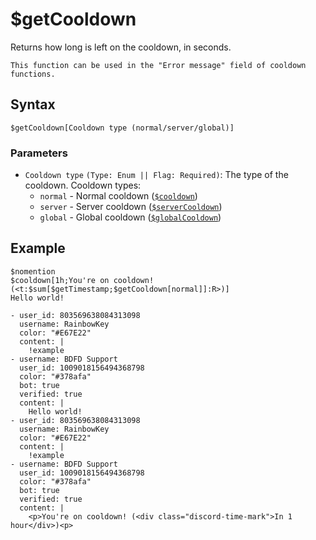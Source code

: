 # $getCooldown
Returns how long is left on the cooldown, in seconds.

```admonish note
This function can be used in the "Error message" field of cooldown functions.
```

## Syntax
```
$getCooldown[Cooldown type (normal/server/global)]
```

### Parameters
- `Cooldown type` `(Type: Enum || Flag: Required)`: The type of the cooldown. Cooldown types:
  - `normal` - Normal cooldown ([`$cooldown`](./cooldown.md))
  - `server` - Server cooldown ([`$serverCooldown`](./serverCooldown.md))
  - `global` - Global cooldown ([`$globalCooldown`](./globalCooldown.md))

## Example
```
$nomention
$cooldown[1h;You're on cooldown! (<t:$sum[$getTimestamp;$getCooldown[normal]]:R>)]
Hello world!
```

``` discord yaml
- user_id: 803569638084313098
  username: RainbowKey
  color: "#E67E22"
  content: |
    !example
- username: BDFD Support
  user_id: 1009018156494368798
  color: "#378afa"
  bot: true
  verified: true
  content: |
    Hello world!
- user_id: 803569638084313098
  username: RainbowKey
  color: "#E67E22"
  content: |
    !example
- username: BDFD Support
  user_id: 1009018156494368798
  color: "#378afa"
  bot: true
  verified: true
  content: |
    <p>You're on cooldown! (<div class="discord-time-mark">In 1 hour</div>)<p>
```
